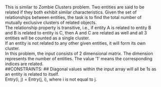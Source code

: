 This is similar to Zombie Clusters problem. Two entities are said to be related if they both exhibit similar characteristics. Given the set of relationships between entities, the task is to find the total number of mutually exclusive clusters of related objects. <br />The relationship property is transitive, i.e., if entity A is related to entity B and B is related to entity is C, then A and C are related as well and all 3 entities will be counted as a single cluster. <br />If an entity is not related to any other given entities, it will form its own cluster.<br />
In this problem, the input consists of 2 dimensional matrix. The dimension represents the number of entities. The value '1' means the corresponding indices are related.<br />
##CONSTRAINTS: ##
  Diagonal values within the input array will all be 1s as an entity is related to itself. <br />
  Entry(i, j) = Entry(j, i), where i is not equal to j.
